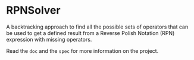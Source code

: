 # RPNSolver

A backtracking approach to find all the possible sets of operators that can be used to get a defined result from a Reverse Polish Notation (RPN) expression with missing operators.

Read the `doc` and the `spec` for more information on the project.
